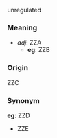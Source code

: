 unregulated
### Meaning
+ _adj_: ZZA
    + __eg__: ZZB

### Origin

ZZC

### Synonym

__eg__: ZZD

+ ZZE


